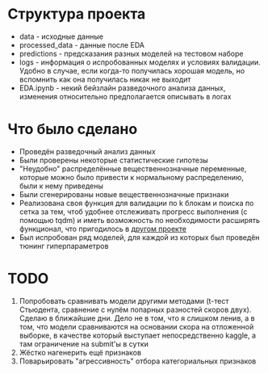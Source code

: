 # Структура проекта
- data - исходные данные
- processed_data - данные после EDA
- predictions - предсказания разных моделей на тестовом наборе
- logs - информация о испробованных моделях и условиях валидации. Удобно в случае, если когда-то получилась хорошая модель, но вспомнить как она получилась никак не выходит
- EDA.ipynb - некий бейзлайн разведочного анализа данных, изменения относительно предполагается  описывать в логах

# Что было сделано

- Проведён разведочный анализ данных
- Были проверены некоторые статистические гипотезы
- "Неудобно" распределённые вещественнозначные переменные, которые можно было привести к нормальному распределению, были к нему приведены
- Были сгенерированы новые вещественнозначные признаки
- Реализована своя функция для валидации по k блокам и поиска по сетка за тем, чтоб удобнее отслеживать прогресс выполнения (с помощью tqdm) и иметь возможность по необходимости расширять функционал, что пригодилось в [другом проекте](https://github.com/ontoshenka/Notebooks/tree/master/TPS) 
- Был испробован ряд моделей, для каждой из которых был проведён тюнинг гиперпараметров

# TODO

1. Попробовать сравнивать модели другими методами (t-тест Стьюдента, сравнение с нулём попарных разностей скоров двух). Сделаю в ближайшие дни. Дело не в том, что я слишком ленив, а в том, что модели сравниваются на основании скора на отложенной выборке, в качестве который выступает непосредственно kaggle, а там ограничение на submit'ы в сутки
2. Жёстко нагенерить ещё признаков 
3. Поварьировать "агрессивность" отбора категориальных признаков